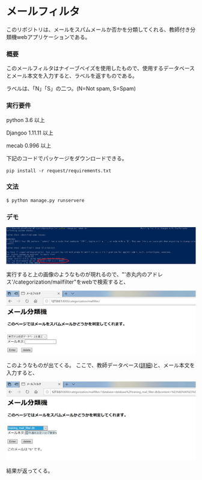 # メールフィルタ
このリポジトリは、メールをスパムメールか否かを分類してくれる、教師付き分類機webアプリケーションである。

### 概要

このメールフィルタはナイーブベイズを使用したもので、使用するデータベースとメール本文を入力すると、ラベルを返すものである。

ラベルは、「N」「S」の二つ。(N=Not spam, S=Spam)


### 実行要件

python 3.6 以上

Djangoo 1.11.11 以上

mecab 0.996 以上

下記のコードでパッケージをダウンロードできる。


`pip install -r request/requirements.txt`



### 文法

```bash
$ python manage.py runservere
```


### デモ

![output](./image/output_image.png)

実行すると上の画像のようなものが現れるので、"'赤丸内のアドレス'/categorization/mailfilter"をwebで検索すると、

![page](./image/page.png)

このようなものが出てくる。
ここで、教師データベース([詳細](https://github.com/yusuke1565/Mail_filter/make_db/))と、メール本文を入力すると、

![page_ans](./image/page_ans.png)

結果が返ってくる。
